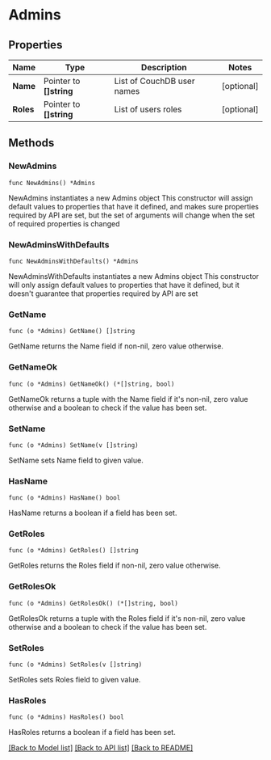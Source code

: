 # Admins

## Properties

Name | Type | Description | Notes
------------ | ------------- | ------------- | -------------
**Name** | Pointer to **[]string** | List of CouchDB user names | [optional] 
**Roles** | Pointer to **[]string** | List of users roles | [optional] 

## Methods

### NewAdmins

`func NewAdmins() *Admins`

NewAdmins instantiates a new Admins object
This constructor will assign default values to properties that have it defined,
and makes sure properties required by API are set, but the set of arguments
will change when the set of required properties is changed

### NewAdminsWithDefaults

`func NewAdminsWithDefaults() *Admins`

NewAdminsWithDefaults instantiates a new Admins object
This constructor will only assign default values to properties that have it defined,
but it doesn't guarantee that properties required by API are set

### GetName

`func (o *Admins) GetName() []string`

GetName returns the Name field if non-nil, zero value otherwise.

### GetNameOk

`func (o *Admins) GetNameOk() (*[]string, bool)`

GetNameOk returns a tuple with the Name field if it's non-nil, zero value otherwise
and a boolean to check if the value has been set.

### SetName

`func (o *Admins) SetName(v []string)`

SetName sets Name field to given value.

### HasName

`func (o *Admins) HasName() bool`

HasName returns a boolean if a field has been set.

### GetRoles

`func (o *Admins) GetRoles() []string`

GetRoles returns the Roles field if non-nil, zero value otherwise.

### GetRolesOk

`func (o *Admins) GetRolesOk() (*[]string, bool)`

GetRolesOk returns a tuple with the Roles field if it's non-nil, zero value otherwise
and a boolean to check if the value has been set.

### SetRoles

`func (o *Admins) SetRoles(v []string)`

SetRoles sets Roles field to given value.

### HasRoles

`func (o *Admins) HasRoles() bool`

HasRoles returns a boolean if a field has been set.


[[Back to Model list]](../README.md#documentation-for-models) [[Back to API list]](../README.md#documentation-for-api-endpoints) [[Back to README]](../README.md)


